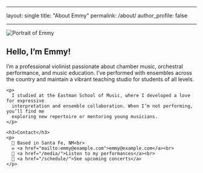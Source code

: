 <!-- ---
permalink: /about/
title: "About"
layout: splash
author_profile: false
header:
  overlay_color: "#000"
  overlay_filter: "0.35" # 0–1 darkens image
  overlay_image: /assets/images/hero.jpg
---


Tempor velit sint sunt ipsum tempor enim ad qui ullamco. Est dolore anim ad velit duis dolore minim sunt aliquip amet commodo labore. Ut eu pariatur aute ea aute excepteur laborum. Esse ea esse excepteur minim mollit qui cillum excepteur ex dolore magna. Labore deserunt fugiat incididunt incididunt sint ea. Consequat dolore aute laboris quis proident quis non et est consectetur ex eiusmod sit culpa.

Cupidatat ea do et in excepteur in. Ad nostrud ut est esse eu duis ea sunt eiusmod. Aliquip tempor veniam sint elit fugiat. Velit incididunt laboris amet incididunt labore dolore irure velit excepteur commodo deserunt laborum. Consectetur eu fugiat veniam veniam Lorem labore magna eiusmod. Ea occaecat reprehenderit pariatur consectetur minim labore ut aliquip. -->

---
layout: single
title: "About Emmy"
permalink: /about/
author_profile: false
<!-- header:
  overlay_color: "#000"
  overlay_filter: "0.25"
  overlay_image: /assets/images/portrait-bg.jpg  # optional soft background image -->
---

<div class="about-container">

  <div class="about-portrait">
    <img src="/assets/Juan Quartet-062.JPEG" alt="Portrait of Emmy" />
  </div>

  <div class="about-text">
    <h2>Hello, I’m Emmy!</h2>
    <p>
      I’m a professional violinist passionate about chamber music, orchestral performance,
      and music education. I’ve performed with ensembles across the country and maintain
      a vibrant teaching studio for students of all levels.
    </p>

    <p>
      I studied at the Eastman School of Music, where I developed a love for expressive
      interpretation and ensemble collaboration. When I’m not performing, you’ll find me
      exploring new repertoire or mentoring young musicians.
    </p>

    <h3>Contact</h3>
    <p>
      📍 Based in Santa Fe, NM<br>
      ✉️ <a href="mailto:emmy@example.com">emmy@example.com</a><br>
      🎻 <a href="/media/">Listen to my performances</a><br>
      📅 <a href="/schedule/">See upcoming concerts</a>
    </p>
  </div>

</div>